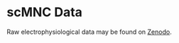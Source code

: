 # scMNC Data
Raw electrophysiological data may be found on [Zenodo](https://zenodo.org/record/3336165).
